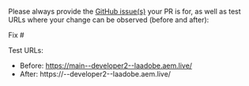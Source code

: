 Please always provide the [GitHub issue(s)](../issues) your PR is for, as well as test URLs where your change can be observed (before and after):

Fix #<gh-issue-id>

Test URLs:
- Before: https://main--developer2--laadobe.aem.live/
- After: https://<branch>--developer2--laadobe.aem.live/
